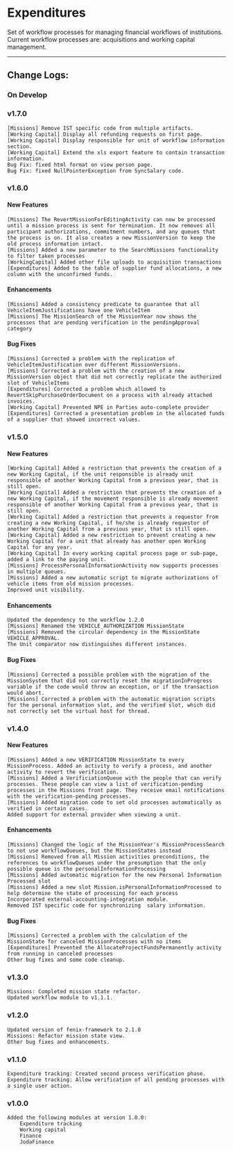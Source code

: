 # Expenditures


Set of workflow	processes for managing financial workflows of institutions.
Current	workflow processes are: acquisitions and working capital management.


---
## Change Logs:

### On Develop

### v1.7.0

    [Missions] Remove IST specific code from multiple artifacts.
    [Working Capital] Display all refunding requests on first page.
    [Working Capital] Display responsible for unit of workflow information section.
    [Working Capital] Extend the xls export feature to contain transaction information.
    Bug Fix: fixed html format on view person page.
    Bug Fix: fixed NullPointerException from SyncSalary code.

### v1.6.0

#### New Features

    [Missions] The RevertMissionForEditingActivity can now be processed until a mission process is sent for termination. It now removes all participant authorizations, commitment numbers, and any queues that the process is on. It also creates a new MissionVersion to keep the old process information intact.
    [Missions] Added a new parameter to the SearchMissions functionality to filter taken processes
    [WorkingCapital] Added other file uploads to acquisition transactions
    [Expenditures] Added to the table of supplier fund allocations, a new column with the unconfirmed funds.

#### Enhancements

    [Missions] Added a consistency predicate to guarantee that all VehicleItemJustifications have one VehicleItem
    [Missions] The MissionSearch of the MissionYear now shows the processes that are pending verification in the pendingApproval category

#### Bug Fixes

    [Missions] Corrected a problem with the replication of VehicleItemJustification over different MissionVersions.
    [Missions] Corrected a problem with the creation of a new MissionVersion object that did not correctly replicate the authorized slot of VehicleItems
    [Expenditures] Corrected a problem which allowed to RevertSkipPurchaseOrderDocument on a process with already attached invoices.
    [Working Capital] Prevented NPE in Parties auto-complete provider
    [Expenditures] Corrected a presentation problem in the allocated funds of a supplier that showed incorrect values.

### v1.5.0

#### New Features

    [Working Capital] Added a restriction that prevents the creation of a new Working Capital, if the unit responsible is already unit responsible of another Working Capital from a previous year, that is still open.
    [Working Capital] Added a restriction that prevents the creation of a new Working Capital, if the movement responsible is already movement responsible of another Working Capital from a previous year, that is still open.
    [Working Capital] Added a restriction that prevents a requestor from creating a new Working Capital, if he/she is already requestor of another Working Capital from a previous year, that is still open.
    [Working Capital] Added a new restriction to prevent creating a new Working Capital for a unit that already has another open Working Capital for any year.
    [Working Capital] In every working capital process page or sub-page, added a link to the paying unit.
    [Missions] ProcessPersonalInformationActivity now supports processes in multiple queues.
    [Missions] Added a new automatic script to migrate authorizations of vehicle items from old mission processes.
    Improved unit visibility.

#### Enhancements

    Updated the dependency to the workflow 1.2.0
    [Missions] Renamed the VEHICLE_AUTHORIZATION MissionState
    [Missions] Removed the circular dependency in the MissionState VEHICLE_APPROVAL.
    The Unit comparator now distinguishes different instances.  

#### Bug Fixes

    [Missions] Corrected a possible problem with the migration of the MissionSystem that did not correctly reset the migrationInProgress variable if the code would throw an exception, or if the transaction would abort.
    [Missions] Corrected a problem with the automatic migration scripts for the personal information slot, and the verified slot, which did not correctly set the virtual host for thread.  

### v1.4.0

#### New Features

	[Missions] Added a new VERIFICATION MissionState to every MissionProcess. Added an activity to verify a process, and another activity to revert the verification.
	[Missions] Added a VerificiationQueue with the people that can verify processes. These people can view a list of verification-pending processes in the Missions front page. They receive email notifications with the verification-pending processes.
	[Missions] Added migration code to set old processes automatically as verified in certain cases.
	Added support for external provider when viewing a unit.
	
#### Enhancements
	
	[Missions] Changed the logic of the MissionYear's MissionProcessSearch to not use workflowQueues, but the MissionStates instead
	[Missions] Removed from all Mission activities preconditions, the references to workflowQueues under the presumption that the only possible queue is the personalInformationProcessing
	[Missions] Added automatic migration for the new Personal Information Processed slot
	[Missions] Added a new slot Mission.isPersonalInformationProcessed to help determine the state of processing for each process
	Incorporated external-accounting-integration module.
	Removed IST specific code for synchronizing  salary information.
	
#### Bug Fixes

	[Missions] Corrected a problem with the calculation of the MissionState for canceled MissionProcesses with no items
 	[Expenditures] Prevented the AllocateProjectFundsPermanently activity from running in canceled processes
	Other bug fixes and some code cleanup.

### v1.3.0

    Missions: Completed mission state refactor.
    Updated workflow module to v1.1.1.


### v1.2.0

    Updated version of fenix-framework to 2.1.0
    Missions: Refactor mission state view.
    Other bug fixes and enhancements.


### v1.1.0

    Expenditure tracking: Created second process verification phase.
    Expenditure tracking: Allow verification of all pending processes with a single user action.


### v1.0.0

	Added the following modules at version 1.0.0:
		Expenditure tracking
		Working capital
		Finance
		JodaFinance

